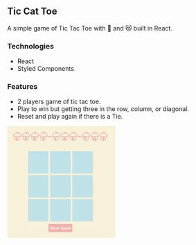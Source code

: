 ## Tic Cat Toe

A simple game of Tic Tac Toe with 🎂 and 😻 built in React.

### Technologies

- React
- Styled Components

### Features

- 2 players game of tic tac toe.
- Play to win but getting three in the row, column, or diagonal.
- Reset and play again if there is a Tie.

<img src="/src/static/homepage.png" width="250"/>
